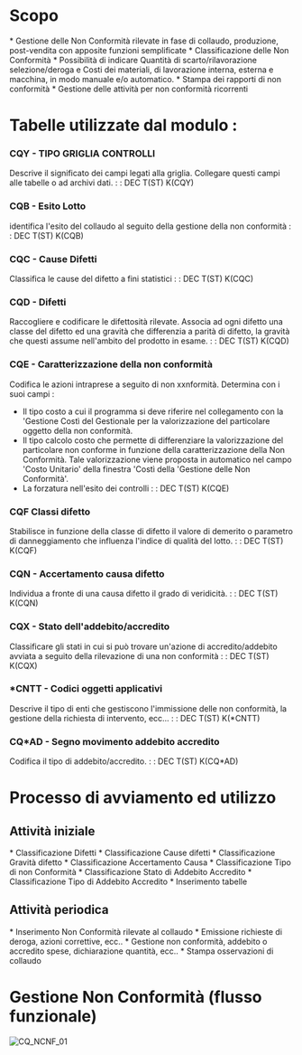 # Scopo
 \* Gestione delle Non Conformità rilevate in fase di collaudo, produzione, post-vendita con apposite funzioni semplificate
 \* Classificazione delle Non Conformità
 \* Possibilità di indicare Quantità di scarto/rilavorazione selezione/deroga e Costi dei materiali, di lavorazione interna, esterna e macchina, in modo manuale e/o automatico.
 \* Stampa dei rapporti di non conformità
 \* Gestione delle attività per non conformità ricorrenti

# Tabelle utilizzate dal modulo : 
### CQY - TIPO GRIGLIA  CONTROLLI
Descrive il significato dei campi legati alla griglia. Collegare questi campi alle tabelle o ad archivi dati.
 :  : DEC T(ST) K(CQY)

### CQB - Esito Lotto
identifica l'esito del collaudo al seguito della gestione della non conformità
 :  : DEC T(ST) K(CQB)

### CQC - Cause Difetti
Classifica le cause del difetto a fini statistici
 :  : DEC T(ST) K(CQC)

### CQD - Difetti
Raccogliere e codificare le difettosità rilevate. Associa ad ogni difetto una classe del difetto ed una  gravità che differenzia a parità di difetto, la gravità che questi assume nell'ambito del prodotto in esame.
 :  : DEC T(ST) K(CQD)

### CQE - Caratterizzazione della non conformità
Codifica le azioni intraprese a seguito di non xxnformità. Determina con i suoi campi : 
 - Il tipo costo a cui il programma si deve riferire nel collegamento con la 'Gestione Costì del Gestionale per la valorizzazione del particolare oggetto della non conformità.
 - Il tipo calcolo costo che permette di differenziare la valorizzazione del particolare non conforme in funzione della caratterizzazione della Non Conformità. Tale valorizzazione viene proposta in automatico nel campo 'Costo Unitario' della finestra 'Costì della 'Gestione delle Non Conformità'.
 - La forzatura nell'esito dei controlli
 :  : DEC T(ST) K(CQE)

### CQF Classi difetto
Stabilisce in funzione della classe di difetto il valore di demerito o parametro di danneggiamento che influenza l'indice di qualità del lotto.
 :  : DEC T(ST) K(CQF)

### CQN - Accertamento causa difetto
Individua a fronte di una causa difetto il grado di veridicità.
 :  : DEC T(ST) K(CQN)

### CQX - Stato dell'addebito/accredito
Classificare gli stati in cui si può trovare un'azione di accredito/addebito avviata a seguito della rilevazione di una non conformità
 :  : DEC T(ST) K(CQX)

### \*CNTT - Codici oggetti applicativi
Descrive il tipo di enti che gestiscono l'immissione delle non conformità, la     gestione della richiesta di intervento, ecc...
 :  : DEC T(ST) K(\*CNTT)

### CQ\*AD - Segno movimento addebito accredito
Codifica il tipo di addebito/accredito.
 :  : DEC T(ST) K(CQ\*AD)

# Processo di avviamento ed utilizzo
## Attività iniziale
 \* Classificazione Difetti
 \* Classificazione Cause difetti
 \* Classificazione Gravità difetto
 \* Classificazione Accertamento Causa
 \* Classificazione Tipo di non Conformità
 \* Classificazione Stato di Addebito Accredito
 \* Classificazione Tipo di Addebito Accredito
 \* Inserimento tabelle

## Attività periodica
 \* Inserimento Non Conformità rilevate al collaudo
 \* Emissione richieste di deroga, azioni correttive, ecc..
 \* Gestione non conformità, addebito o accredito spese, dichiarazione quantità, ecc..
 \* Stampa osservazioni di collaudo

# Gestione Non Conformità (flusso funzionale)
![CQ_NCNF_01](http://doc.smeup.com/immagini/CQNCNF_01/CQ_NCNF_01.png)